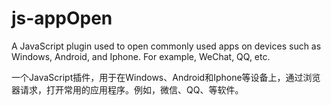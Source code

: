 # js-appOpen
A JavaScript plugin used to open commonly used apps on devices such as Windows, Android, and Iphone. For example, WeChat, QQ, etc.  
  
一个JavaScript插件，用于在Windows、Android和Iphone等设备上，通过浏览器请求，打开常用的应用程序。例如，微信、QQ、等软件。
